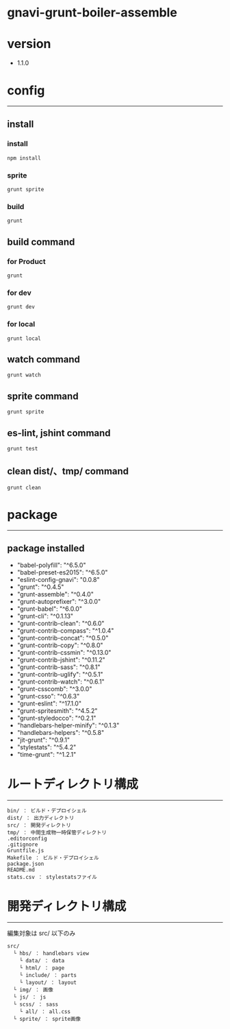 # gnavi-grunt-boiler-assemble


# version

- 1.1.0

# config
---

## install

### install

    npm install

### sprite

    grunt sprite

### build

    grunt


## build command

### for Product

    grunt

### for dev

    grunt dev

### for local

    grunt local


## watch command

    grunt watch


## sprite command

    grunt sprite


## es-lint, jshint command

    grunt test


## clean dist/、tmp/ command

    grunt clean




# package
---

## package installed

- "babel-polyfill": "^6.5.0"
- "babel-preset-es2015": "^6.5.0"
- "eslint-config-gnavi": "0.0.8"
- "grunt": "^0.4.5"
- "grunt-assemble": "^0.4.0"
- "grunt-autoprefixer": "^3.0.0"
- "grunt-babel": "^6.0.0"
- "grunt-cli": "^0.1.13"
- "grunt-contrib-clean": "^0.6.0"
- "grunt-contrib-compass": "^1.0.4"
- "grunt-contrib-concat": "^0.5.0"
- "grunt-contrib-copy": "^0.8.0"
- "grunt-contrib-cssmin": "^0.13.0"
- "grunt-contrib-jshint": "^0.11.2"
- "grunt-contrib-sass": "^0.8.1"
- "grunt-contrib-uglify": "^0.5.1"
- "grunt-contrib-watch": "^0.6.1"
- "grunt-csscomb": "^3.0.0"
- "grunt-csso": "^0.6.3"
- "grunt-eslint": "^17.1.0"
- "grunt-spritesmith": "^4.5.2"
- "grunt-styledocco": "^0.2.1"
- "handlebars-helper-minify": "^0.1.3"
- "handlebars-helpers": "^0.5.8"
- "jit-grunt": "^0.9.1"
- "stylestats": "^5.4.2"
- "time-grunt": "^1.2.1"


# ルートディレクトリ構成
---

    bin/ ： ビルド・デプロイシェル
    dist/ ： 出力ディレクトリ
    src/ ： 開発ディレクトリ
    tmp/ ： 中間生成物一時保管ディレクトリ
    .editorconfig
    .gitignore
    Gruntfile.js
    Makefile ： ビルド・デプロイシェル
    package.json
    README.md
    stats.csv ： stylestatsファイル


# 開発ディレクトリ構成
---

編集対象は src/ 以下のみ

    src/
      └ hbs/ ： handlebars view
        └ data/ ： data
        └ html/ ： page
        └ include/ ： parts
        └ layout/ ： layout
      └ img/ ： 画像
      └ js/ ： js
      └ scss/ ： sass
        └ all/ ： all.css
      └ sprite/ ： sprite画像












